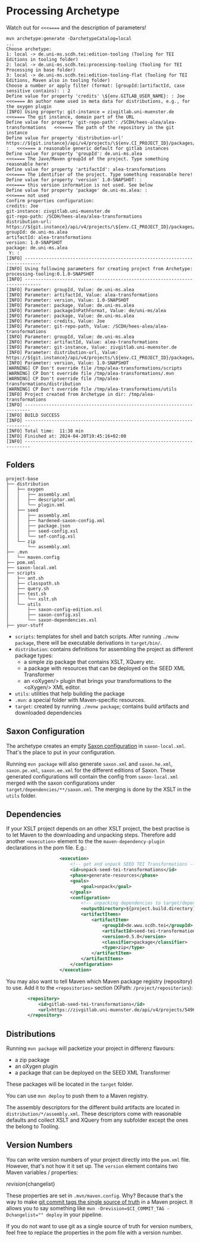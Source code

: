 # Processing Archetype

Watch out for `<<<====` and the description of parameters!

```
mvn archetype:generate -DarchetypeCatalog=local
...
Choose archetype:
1: local -> de.uni-ms.scdh.tei:edition-tooling (Tooling for TEI Editions in tooling folder)
2: local -> de.uni-ms.scdh.tei:processing-tooling (Tooling for TEI Processing in base folder)
3: local -> de.uni-ms.scdh.tei:edition-tooling-flat (Tooling for TEI Editions, Maven also in tooling folder)
Choose a number or apply filter (format: [groupId:]artifactId, case sensitive contains): : 2
Define value for property 'credits' \${env.GITLAB_USER_NAME}: : Joe               <<<==== An author name used in meta data for distributions, e.g., for the oxygen plugin
[INFO] Using property: git-instance = zivgitlab.uni-muenster.de                   <<<==== The git instance, domain part of the URL
Define value for property 'git-repo-path': /SCDH/hees-alea/alea-transformations   <<<==== The path of the repository in the git instance
Define value for property 'distribution-url' https://${git.instance}/api/v4/projects/\${env.CI_PROJECT_ID}/packages/maven: :   <<<==== a reasonable generic default for gitlab instances
Define value for property 'groupId': de.uni-ms.alea                               <<<==== The Jave/Maven groupId of the project. Type something reasonable here!
Define value for property 'artifactId': alea-transformations                      <<<==== The identifier of the project. Type something reasonable here!
Define value for property 'version' 1.0-SNAPSHOT: :                               <<<==== this version information is not used. See below
Define value for property 'package' de.uni-ms.alea: :                             <<<==== not used
Confirm properties configuration:
credits: Joe
git-instance: zivgitlab.uni-muenster.de
git-repo-path: /SCDH/hees-alea/alea-transformations
distribution-url: https://${git.instance}/api/v4/projects/\${env.CI_PROJECT_ID}/packages/maven
groupId: de.uni-ms.alea
artifactId: alea-transformations
version: 1.0-SNAPSHOT
package: de.uni-ms.alea
 Y: :
[INFO] ----------------------------------------------------------------------------
[INFO] Using following parameters for creating project from Archetype: processing-tooling:0.1.0-SNAPSHOT
[INFO] ----------------------------------------------------------------------------
[INFO] Parameter: groupId, Value: de.uni-ms.alea
[INFO] Parameter: artifactId, Value: alea-transformations
[INFO] Parameter: version, Value: 1.0-SNAPSHOT
[INFO] Parameter: package, Value: de.uni-ms.alea
[INFO] Parameter: packageInPathFormat, Value: de/uni-ms/alea
[INFO] Parameter: package, Value: de.uni-ms.alea
[INFO] Parameter: credits, Value: Joe
[INFO] Parameter: git-repo-path, Value: /SCDH/hees-alea/alea-transformations
[INFO] Parameter: groupId, Value: de.uni-ms.alea
[INFO] Parameter: artifactId, Value: alea-transformations
[INFO] Parameter: git-instance, Value: zivgitlab.uni-muenster.de
[INFO] Parameter: distribution-url, Value: https://${git.instance}/api/v4/projects/\${env.CI_PROJECT_ID}/packages/maven
[INFO] Parameter: version, Value: 1.0-SNAPSHOT
[WARNING] CP Don't override file /tmp/alea-transformations/scripts
[WARNING] CP Don't override file /tmp/alea-transformations/.mvn
[WARNING] CP Don't override file /tmp/alea-transformations/distribution
[WARNING] CP Don't override file /tmp/alea-transformations/utils
[INFO] Project created from Archetype in dir: /tmp/alea-transformations
[INFO] ------------------------------------------------------------------------
[INFO] BUILD SUCCESS
[INFO] ------------------------------------------------------------------------
[INFO] Total time:  11:38 min
[INFO] Finished at: 2024-04-20T19:45:16+02:00
[INFO] ------------------------------------------------------------------------
```



## Folders

```
project-base
├── distribution
│   ├── oxygen
│   │   ├── assembly.xml
│   │   ├── descriptor.xml
│   │   └── plugin.xml
│   ├── seed
│   │   ├── assembly.xml
│   │   ├── hardened-saxon-config.xml
│   │   ├── package.json
│   │   ├── seed-config.xsl
│   │   └── sef-config.xsl
│   └── zip
│       └── assembly.xml
├── .mvn
│   └── maven.config
├── pom.xml
├── saxon-local.xml
├── scripts
│   ├── ant.sh
│   ├── classpath.sh
│   ├── query.sh
│   ├── test.sh
│   │   └── xslt.sh
│   └── utils
│       ├── saxon-config-edition.xsl
│       ├── saxon-config.xsl
│       └── saxon-dependencies.xsl
├── your-stuff
```

- `scripts`: templates for shell and batch scripts. After running
  `./mvnw package`, there will be executable derivations in
  `target/bin/`.
- `distribution`: contains definitions for assembling the project as
  different package types:
  - a simple zip package that contains XSLT, XQuery etc.
  - a package with resources that can be deployed on the SEED XML Transformer
  - an &lt;oXygen/&gt; plugin that brings your transformations to the
    &lt;oXygen/&gt; XML editor.
- `utils`: utilities that help building the package
- `.mvn`: a special folder with Maven-specific resources.
- `target`: created by running `./mvnw package`; contains build
  artifacts and downloaded dependencies


## Saxon Configuration

The archetype creates an empty [Saxon configuration]() in
`saxon-local.xml`. That's the place to put in your configuration.

Running `mvn package` will also generate `saxon.xml` and
`saxon.he.xml`, `saxon.pe.xml`, `saxon.ee.xml` for the different
editions of Saxon. These generated configurations will contain the
config from `saxon-local.xml` merged with the saxon configurations
under `target/dependencies/**/saxon.xml`. The merging is done by the
XSLT in the `utils` folder.


## Dependencies

If your XSLT project depends on an other XSLT project, the best
practise is to let Maven to the downloading and unpacking
steps. Therefore add another `<execution>` element to the the
`maven-dependency-plugin` declarations in the pom file. E.g.:

```xml
                    <execution>
                        <!-- get and unpack SEED TEI Transformations -->
                        <id>unpack-seed-tei-transformations</id>
                        <phase>generate-resources</phase>
                        <goals>
                            <goal>unpack</goal>
                        </goals>
                        <configuration>
                            <!-- unpacking dependencies to target/dependencies will enable merging of saxon configs -->
                            <outputDirectory>${project.build.directory}/dependencies</outputDirectory>
                            <artifactItems>
                                <artifactItem>
                                    <groupId>de.wwu.scdh.tei</groupId>
                                    <artifactId>seed-tei-transformations</artifactId>
                                    <version>0.5.0</version>
                                    <classifier>package</classifier>
                                    <type>zip</type>
                                </artifactItem>
                            </artifactItems>
                        </configuration>
                    </execution>
```

You may also want to tell Maven which Maven package registry
(repository) to use. Add it to the `<repositories>` section (XPath:
`/project/repositories`):

```xml
        <repository>
            <id>gitlab-seed-tei-transformations</id>
            <url>https://zivgitlab.uni-muenster.de/api/v4/projects/5496/packages/maven</url>
        </repository>
```


## Distributions

Running `mvn package` will packetize your project in differenz flavours:

- a zip package
- an oXygen plugin
- a package that can be deployed on the SEED XML Transformer

These packages will be located in the `target` folder.

You can use `mvn deploy` to push them to a Maven registry.

The assembly descriptors for the different build artifacts are located
in `distribution/*/assembly.xml`. These descriptors come with
reasonable defaults and collect XSLT and XQuery from any subfolder
except the ones the belong to Tooling.


## Version Numbers

You can write version numbers of your project directly into the
`pom.xml` file. However, that's not how it it set up. The `version`
element contains two Maven variables / properties:

 <version>${revision}${changelist}</version>

These properties are set in `.mvn/maven.config`. Why? Because that's
the way to make [git commit tags the single source of
truth](https://maven.apache.org/maven-ci-friendly.html) in a Maven
project. It allows you to say something like `mvn
-Drevision=$CI_COMMIT_TAG -Dchangelist="" deploy` in your pipeline.

If you do not want to use git as a single source of truth for version
numbers, feel free to replace the properties in the pom file with a
version number.
